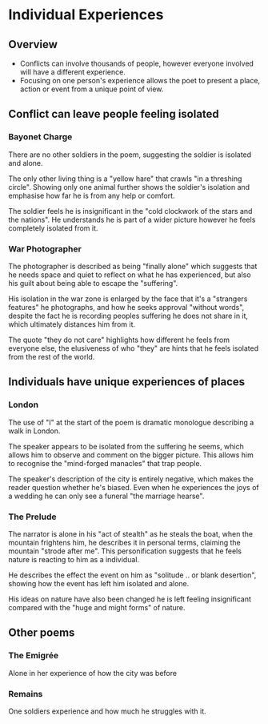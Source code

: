 # Individual Experiences

## Overview

- Conflicts can involve thousands of people, however everyone involved will have a different experience.
- Focusing on one person's experience allows the poet to present a place, action or event from a unique point of view.

## Conflict can leave people feeling isolated

### Bayonet Charge

There are no other soldiers in the poem, suggesting the soldier is isolated and alone.

The only other living thing is a "yellow hare" that crawls "in a threshing circle". Showing only one animal further shows the soldier's isolation and emphasise how far he is from any help or comfort.

The soldier feels he is insignificant in the "cold clockwork of the stars and the nations". He understands he is part of a wider picture however he feels completely isolated from it.

### War Photographer

The photographer is described as being "finally alone" which suggests that he needs space and quiet to reflect on what he has experienced, but also his guilt about being able to escape the "suffering".

His isolation in the war zone is enlarged by the face that it's a "strangers features" he photographs, and how he seeks approval "without words", despite the fact he is recording peoples suffering he does not share in it, which ultimately distances him from it.

The quote "they do not care" highlights how different he feels from everyone else, the elusiveness of who "they" are hints that he feels isolated from the rest of the world.

## Individuals have unique experiences of places

### London

The use of "I" at the start of the poem is dramatic monologue describing a walk in London.

The speaker appears to be isolated from the suffering he seems, which allows him to observe and comment on the bigger picture. This allows him to recognise the "mind-forged manacles" that trap people.

The speaker's description of the city is entirely negative, which makes the reader question whether he's biased. Even when he experiences the joys of a wedding he can only see a funeral "the marriage hearse".

### The Prelude

The narrator is alone in his "act of stealth" as he steals the boat, when the mountain frightens him, he describes it in personal terms, claiming the mountain "strode after me". This personification suggests that he feels nature is reacting to him as a individual.

He describes the effect the event on him as "solitude .. or blank desertion", showing how the event has left him isolated and alone.

His ideas on nature have also been changed he is left feeling insignificant compared with the "huge and might forms" of nature.

## Other poems

### The Emigrée

Alone in her experience of how the city was before

### Remains

One soldiers experience and how much he struggles with it.
